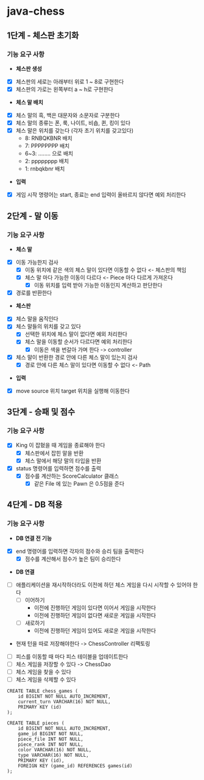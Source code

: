 # java-chess
## 1단계 - 체스판 초기화
### 기능 요구 사항
- **체스판 생성**
- [x] 체스판의 세로는 아래부터 위로 1 ~ 8로 구현한다
- [x] 체스판의 가로는 왼쪽부터 a ~ h로 구현한다
- **체스 말 배치**
- [x] 체스 말의 흑, 백은 대문자와 소문자로 구분한다
- [x] 체스 말의 종류는 폰, 룩, 나이트, 비숍, 퀸, 킹이 있다
- [x] 체스 말은 위치를 갖는다 (각자 초기 위치를 갖고있다)
  - 8: RNBQKBNR 배치
  - 7: PPPPPPPP 배치
  - 6~3: ........ 으로 배치
  - 2: pppppppp 배치
  - 1: rnbqkbnr 배치
- **입력**
- [x] 게임 시작 명령어는 start, 종료는 end 입력이 올바르지 않다면 예외 처리한다 

## 2단계 - 말 이동
### 기능 요구 사항
- **체스 말**
- [x] 이동 가능한지 검사
  - [x] 이동 위치에 같은 색의 체스 말이 있다면 이동할 수 없다 <- 체스판의 책임
  - [x] 체스 말 마다 가능한 이동이 다르다 <- Piece 마다 다르게 가져온다
    - [x] 이동 위치를 입력 받아 가능한 이동인지 계산하고 판단한다
- [x] 경로를 반환한다
- **체스판**
- [x] 체스 말을 움직인다
- [x] 체스 말들의 위치를 갖고 있다
  - [x] 선택한 위치에 체스 말이 없다면 예외 처리한다
  - [x] 체스 말을 이동할 순서가 다르다면 예외 처리한다
    - [x] 이동은 색을 번갈아 가며 한다 -> controller
- [x] 체스 말이 반환한 경로 안에 다른 체스 말이 있는지 검사
  - [x] 경로 안에 다른 체스 말이 있다면 이동할 수 없다 <- Path
- **입력**
- [x] move source 위치 target 위치을 실행해 이동한다

## 3단계 - 승패 및 점수
### 기능 요구 사항
- [x] King 이 잡혔을 때 게임을 종료해야 한다
  - [x] 체스판에서 잡힌 말을 반환
  - [x] 체스 말에서 해당 말의 타입을 반환
- [x] status 명령어를 입력하면 점수를 출력
  - [x] 점수를 계산하는 ScoreCalculator 클래스
    - [x] 같은 File 에 있는 Pawn 은 0.5점을 준다

## 4단계 - DB 적용
### 기능 요구 사항
- **DB 연결 전 기능**
- [x] end 명령어를 입력하면 각자의 점수와 승리 팀을 출력한다
  - [x] 점수를 계산해서 점수가 높은 팀이 승리한다
- **DB 연결**
- [ ] 애플리케이션을 재시작하더라도 이전에 하던 체스 게임을 다시 시작할 수 있어야 한다
  - [ ] 이어하기
    - 이전에 진행하던 게임이 있다면 이어서 게임을 시작한다
    - 이전에 진행하던 게임이 없다면 새로운 게임을 시작한다
  - [ ] 새로하기
    - 이전에 진행하던 게임이 있어도 새로운 게임을 시작한다
- 현재 턴을 따로 저장해야한다 -> ChessController 리팩토링
- [ ] 피스를 이동할 때 마다 피스 테이블을 업데이트한다
- [ ] 체스 게임을 저장할 수 있다 -> ChessDao
- [ ] 체스 게임을 찾을 수 있다
- [ ] 체스 게임을 삭제할 수 있다

```
CREATE TABLE chess_games (
    id BIGINT NOT NULL AUTO_INCREMENT,
    current_turn VARCHAR(16) NOT NULL,
    PRIMARY KEY (id)
);

CREATE TABLE pieces (
    id BIGINT NOT NULL AUTO_INCREMENT,
    game_id BIGINT NOT NULL,
    piece_file INT NOT NULL,
    piece_rank INT NOT NULL,
    color VARCHAR(16) NOT NULL,
    type VARCHAR(16) NOT NULL,
    PRIMARY KEY (id),
    FOREIGN KEY (game_id) REFERENCES games(id)
);

```
